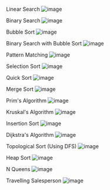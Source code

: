 Linear Search
![image](https://github.com/user-attachments/assets/7ee02bf7-014e-4b49-ba43-001b6e014a95)

Binary Search
![image](https://github.com/user-attachments/assets/e67a00ea-46e8-4979-bfcf-587dadd74eae)

Bubble Sort
![image](https://github.com/user-attachments/assets/57b77ea2-57bb-4798-a59c-5be42bd49e4a)

Binary Search with Bubble Sort
![image](https://github.com/user-attachments/assets/819a8697-f943-4b72-8e22-acfac6bf5e73)

Pattern Matching
![image](https://github.com/user-attachments/assets/af8c63bd-827c-49a1-ab16-bbc09002c6da)

Selection Sort
![image](https://github.com/user-attachments/assets/b86e8934-694f-42c1-b235-47137324a875)

Quick Sort
![image](https://github.com/user-attachments/assets/78311899-7724-4f2d-be77-f2dc4b576b1c)

Merge Sort
![image](https://github.com/user-attachments/assets/2d4db290-887a-4174-8487-75b52638adbe)

Prim's Algorithm
![image](https://github.com/user-attachments/assets/266e57da-2cf0-425a-a530-b42fa7acc24a)

Kruskal's Algorithm
![image](https://github.com/user-attachments/assets/177afac5-db1e-4c14-b2d2-8cd1f6f6b9b6)

Insertion Sort
![image](https://github.com/user-attachments/assets/79d29a9f-e634-46ec-bfbd-3a69700560cd)

Dijkstra's Algorithm
![image](https://github.com/user-attachments/assets/bef3efa3-f5d5-4ab4-9983-d986849b556e)

Topological Sort (Using DFS)
![image](https://github.com/user-attachments/assets/ff8d5979-0004-479f-84a1-d40d7d4ce913)

Heap Sort
![image](https://github.com/user-attachments/assets/b0b75df2-ac4c-4c05-bd13-874f9562e912)

N Queens
![image](https://github.com/user-attachments/assets/3504fcc2-9c30-41dc-a2cc-26bf5b39fc70)

Travelling Salesperson
![image](https://github.com/user-attachments/assets/87b205c8-bb7a-4398-a3fa-8de6cd491fc3)
